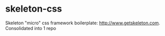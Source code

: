 # skeleton-css
Skeleton "micro" css framework boilerplate: http://www.getskeleton.com. Consolidated into 1 repo
